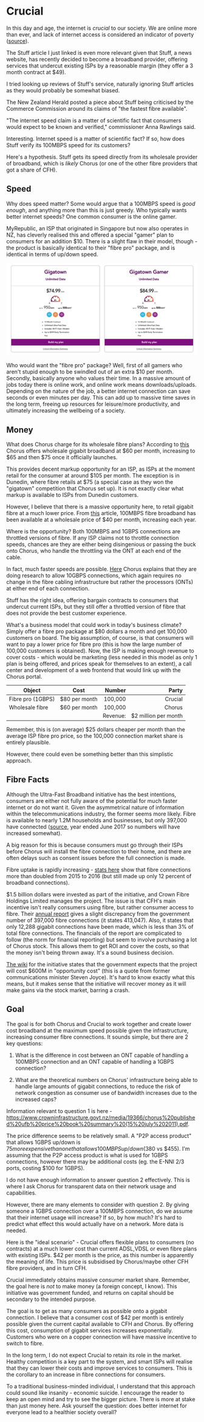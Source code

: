 # Crucial

In this day and age, the internet is _crucial_ to our society. We are online more than ever, and lack of internet access is considered an indicator of poverty ([source](http://www.stuff.co.nz/business/96482475/Internet-access-a-stepping-stone-out-of-poverty)).

The Stuff article I just linked is even more relevant given that Stuff, a news website, has recently decided to become a broadband provider, offering services that undercut existing ISPs by a reasonable margin (they offer a 3 month contract at $49).

I tried looking up reviews of Stuff's service, naturally ignoring Stuff articles as they would probably be somewhat biased.

The New Zealand Herald posted a piece about Stuff being criticised by the Commerce Commission around its claims of "the fastest fibre available".

"The internet speed claim is a matter of scientific fact that consumers would expect to be known and verified," commissioner Anna Rawlings said.

Interesting. Internet speed is a matter of scientific fact? If so, how does Stuff verify its 100MBPS speed for its customers?

Here's a hypothesis. Stuff gets its speed directly from its wholesale provider of broadband, which is _likely_ Chorus (or one of the other fibre providers that got a share of CFH).

## Speed

Why does speed matter? Some would argue that a 100MBPS speed is _good enough_, and anything more than this is just greedy. Who typically wants better internet speeds? One common consumer is the online gamer.

MyRepublic, an ISP that originated in Singapore but now also operates in NZ, has cleverly realised this and offered a special "gamer" plan to consumers for an addition $10. There is a slight flaw in their model, though - the product is basically identical to their "fibre pro" package, and is identical in terms of up/down speed.

![Gigatown](gigatown-special.png)

Who would want the "fibre pro" package? Well, first of all gamers who aren't stupid enough to be swindled out of an extra $10 per month. Secondly, basically anyone who values their time. In a massive amount of jobs today there is online work, and online work means downloads/uploads. Depending on the nature of the job, a better internet connection can save seconds or even minutes per day. This can add up to massive time saves in the long term, freeing up resources for leisure/more productivity, and ultimately increasing the wellbeing of a society.

## Money

What does Chorus charge for its wholesale fibre plans? According to [this](https://company.chorus.co.nz/chorus-launches-gigabit-wholesale-broadband-services-nationwide) Chorus offers wholesale gigabit broadband at $60 per month, increasing to $65 and then $75 once it officially launches.

This provides decent markup opportunity for an ISP, as ISPs at the moment retail for the consumer at around $105 per month. The exception is in Dunedin, where fibre retails at $75 (a special case as they won the "gigatown" competition that Chorus set up). It is not exactly clear what markup is available to ISPs from Dunedin customers.

However, I believe that there is a massive opportunity here, to retail gigabit fibre at a much lower price. From [this](https://www.nbr.co.nz/opinion/chorus-triples-speed-cheapest-ufb-fibre-plans-adds-200mbits-residential-service) article, 100MBPS fibre broadband has been available at a wholesale price of $40 per month, increasing each year.

Where is the opportunity? Both 100MBPS and 1GBPS connections are throttled versions of fibre. If any ISP claims not to throttle connection speeds, chances are they are either being disingenious or passing the buck onto Chorus, who handle the throttling via the ONT at each end of the cable.

In fact, much faster speeds are possible. [Here](https://blog.chorus.co.nz/we-have-1-gig-broadband-whats-next/) Chorus explains that they are doing research to allow 10GBPS connections, which again requires no change in the fibre cabling infrastructure but rather the processors (ONTs) at either end of each connection.

Stuff has the right idea, offering bargain contracts to consumers that undercut current ISPs, but they still offer a throttled version of fibre that does not provide the best customer experience.

What's a business model that could work in today's business climate? Simply offer a fibre pro package at $80 dollars a month and get 100,000 customers on board. The big assumption, of course, is that consumers will want to pay a lower price for fibre pro (this is how the large number of 100,000 customers is obtained). Now, the ISP is making enough revenue to cover costs - which would be marketing (less needed in this model as only 1 plan is being offered, and prices speak for themselves to an extent), a call center and development of a web frontend that would link up with the Chorus portal.

| Object        | Cost           | Number  | Party |
| ------------- |:-------------:| -----:| -----: |
|   Fibre pro (1GBPS)    | $80 per month | 100,000 | Crucial |
| Wholesale fibre | $60 per month | 100,000 | Chorus |
|                 |            |    Revenue: | $2 million per month |

Remember, this is (on average) $25 dollars cheaper per month than the average ISP fibre pro price, so the 100,000 connection market share is entirely plausible.

However, there could even be something better than this simplistic approach.

## Fibre Facts

Although the Ultra-Fast Broadband initiative has the best intentions, consumers are either not fully aware of the potential for much faster internet or do not want it. Given the asymmetrical nature of information within the telecommunications industry, the former seems more likely. Fibre is available to nearly 1.2M households and businesses, but only 397,000 have connected ([source](http://archive.stats.govt.nz/browse_for_stats/industry_sectors/information_technology_and_communications/InternetServiceProviderSurvey_MR2017.aspx), year ended June 2017 so numbers will have increased somewhat).

A big reason for this is because consumers must go through their ISPs before Chorus will install the fibre connection to their home, and there are often delays such as consent issues before the full connection is made.

Fibre uptake is rapidly increasing - [stats here](http://archive.stats.govt.nz/browse_for_stats/industry_sectors/information_technology_and_communications/ISPSurvey_HOTP2016/Commentary.aspx#fibre) show that fibre connections more than doubled from 2015 to 2016 (but still made up only 12 percent of broadband connections).

$1.5 billion dollars were invested as part of the initiative, and Crown Fibre Holdings Limited manages the project. The issue is that CFH's main incentive isn't really consumers using fibre, but rather consumer access to fibre. Their [annual report](https://www.crowninfrastructure.govt.nz/wp-content/uploads/2011/10/2017-Annual-report.pdf) gives a slight discrepancy from the government number of 397,000 fibre connections (it states 413,047). Also, it states that only 12,288 gigabit connections have been made, which is less than 3% of total fibre connections. The financials of the report are complicated to follow (the norm for financial reporting) but seem to involve purchasing a lot of Chorus stock. This allows them to get ROI and cover the costs, so that the money isn't being thrown away. It's a sound business decision.

[The wiki](https://en.wikipedia.org/wiki/Ultra-Fast_Broadband) for the initiative states that the government expects that the project will cost $600M in "opportunity cost" (this is a quote from former communications minister Steven Joyce). It's hard to know exactly what this means, but it makes sense that the initiative will recover money as it will make gains via the stock market, barring a crash.

## Goal

The goal is for both Chorus and Crucial to work together and create lower cost broadband at the maximum speed possible given the infrastructure, increasing consumer fibre connections. It sounds simple, but there are 2 key questions:

1. What is the difference in cost between an ONT capable of handling a 100MBPS connection and an ONT capable of handling a 1GBPS connection?

2. What are the theoretical numbers on Chorus' infrastructure being able to handle large amounts of gigabit connections, to reduce the risk of network congestion as consumer use of bandwidth increases due to the increased caps?

Information relevant to question 1 is here - https://www.crowninfrastructure.govt.nz/media/19366/chorus%20published%20ufb%20price%20book%20summary%20(15%20july%202011).pdf.

The price difference seems to be relatively small. A "P2P access product" that allows 1GBPS up/down is $75 more expensive than one that allows 100MBPS up/down ($380 vs $455). I'm assuming that the P2P access product is what is used for 1GBPS connections, however there may be additional costs (eg. the E-NNI 2/3 ports, costing $100 for 1GBPS).

I do not have enough information to answer question 2 effectively. This is where I ask Chorus for transparent data on their network usage and capabilities.

However, there are many elements to consider with question 2. By giving someone a 1GBPS connection over a 100MBPS connection, do we assume that their internet usage will increase? If so, by how much? It's hard to predict what effect this would actually have on a network. More data is needed.

Here is the "ideal scenario" - Crucial offers flexible plans to consumers (no contracts) at a much lower cost than current ADSL,VDSL or even fibre plans with existing ISPs. $42 per month is the price, as this number is apparently the meaning of life. This price is subsidised by Chorus/maybe other CFH fibre providers, and in turn CFH.

Crucial immediately obtains massive consumer market share. Remember, the goal here is _not_ to make money (a foreign concept, I know). This initiative was government funded, and returns on capital should be secondary to the intended purpose.

The goal is to get as many consumers as possible onto a gigabit connection. I believe that a consumer cost of $42 per month is entirely possible given the current capital available to CFH and Chorus. By offering this cost, consumption of gigabit services increases exponentially. Customers who were on a copper connection will have massive incentive to switch to fibre.

In the long term, I do not expect Crucial to retain its role in the market. Healthy competition is a key part to the system, and smart ISPs will realise that they can lower their costs and improve services to consumers. This is the corollary to an increase in fibre connections for consumers.

To a traditional business-minded individual, I understand that this approach could sound like insanity - economic suicide. I encourage the reader to keep an open mind and try to see the bigger picture. There is more at stake than just money here. Ask yourself the question: does better internet for everyone lead to a healthier society overall?
